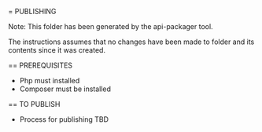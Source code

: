 = PUBLISHING

Note: This folder has been generated by the api-packager tool.

The instructions assumes that no changes have been made to folder and its
contents since it was created.

== PREREQUISITES

- Php must installed
- Composer must be installed


== TO PUBLISH

- Process for publishing TBD
```

